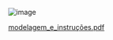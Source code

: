![image](https://github.com/user-attachments/assets/d974cc06-fd1a-4213-959b-388b9715bfad)

[modelagem_e_instruções.pdf](https://github.com/user-attachments/files/17281895/modelagem_e_instrucoes.pdf)
